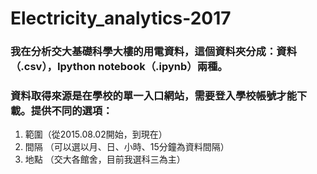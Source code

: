 # Electricity_analytics-2017

### 我在分析交大基礎科學大樓的用電資料，這個資料夾分成：資料（.csv），Ipython notebook（.ipynb）兩種。
### 資料取得來源是在學校的單一入口網站，需要登入學校帳號才能下載。提供不同的選項：
1. 範圍（從2015.08.02開始，到現在）
2. 間隔 （可以選以月、日、小時、15分鐘為資料間隔）
3. 地點 （交大各館舍，目前我選科三為主）
